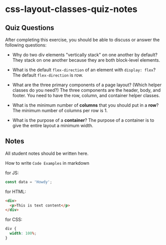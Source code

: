 # css-layout-classes-quiz-notes

## Quiz Questions

After completing this exercise, you should be able to discuss or answer the following questions:

- Why do two div elements "vertically stack" on one another by default?
  They stack on one another because they are both block-level elements.

- What is the default `flex-direction` of an element with `display: flex`?
  The default `flex-direction` is row.

- What are the three primary components of a page layout? (Which helper classes do you need?)
  The three components are the header, body, and footer. You need to have the row, column, and container helper classes.

- What is the minimum number of **columns** that you should put in a **row**?
  The minimum number of columns per row is 1.

- What is the purpose of a **container**?
  The purpose of a container is to give the entire layout a minimum width.

## Notes

All student notes should be written here.

How to write `Code Examples` in markdown

for JS:

```javascript
const data = 'Howdy';
```

for HTML:

```html
<div>
  <p>This is text content</p>
</div>
```

for CSS:

```css
div {
  width: 100%;
}
```
